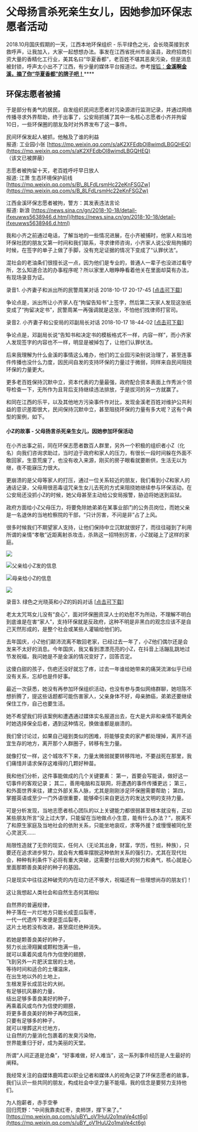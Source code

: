 # 父母扬言杀死亲生女儿，因她参加环保志愿者活动

2018.10月国庆假期的一天，江西本地环保组织 - 乐平绿色之光，会长晓英接到求救呼声，让我加入，大家一起想想办法。事发在江西省抚州市金溪县，政府招商引资大量的香精化工行业，美其名曰“华夏香都”，老百姓不堪其恶臭污染，但是消息被封锁，呼声太小出不了江西，有少量的媒体平台报道过。参考[搜狐：**金溪啊金溪，摘了你“华夏香都”的牌子吧！**](http://www.sohu.com/a/252632291_751542)\*\*\*\*

## 环保志愿者被捕

于是部分有勇气的居民，自发组织民间志愿者对污染源进行监测记录，并通过网络传播寻求外界帮助，终于出事了，公安局抓捕了其中一名核心志愿者小齐并拘留10日，一些环保圈的朋友及时对外界发布了这一事件。

民间环保发起人被抓，他触及了谁的利益  
报道: 工业园小张 [https://mp.weixin.qq.com/s/aK2XFEdbOl8wimdLBGQHEQ](https://mp.weixin.qq.com/s/aK2XFEdbOl8wimdLBGQHEQ) （该文已被屏蔽）

志愿者被拘留十天，老百姓呼吁早日放人  
报道: 江萧 生态环境保护前线 [https://mp.weixin.qq.com/s/B\_8LFdLrsmHc22eKnFSGZw](https://mp.weixin.qq.com/s/B_8LFdLrsmHc22eKnFSGZw)

江西金溪环保志愿者被拘，警方：其发表违法言论  
报道: 新浪 [https://news.sina.cn/gn/2018-10-18/detail-ifxeuwws5638946.d.html](https://news.sina.cn/gn/2018-10-18/detail-ifxeuwws5638946.d.html)

我和小齐之前通过电话，了解当地的一些情况进展，在小齐被捕时，他家人和当地环保社团的朋友又第一时间和我们联系，寻求律师咨询，小齐家人说公安局拘捕的时候，在签字的单子上做了手脚，没有充足证据的情况下变成了“认罪伏法”。

混社会的老油条们很擅长这一点，因为他们是专业的，普通人一辈子也没进过看守所，怎么知道合法的办事程序呢？所以家里人眼睁睁看着他关在里面却莫有办法，有现场录音为证。

录音1. 小齐妻子和派出所的民警周某对话 2018-10-17 20-17-45 \[[点击可下载](https://github.com/li-in/blog/raw/gh-pages/blogarch/jinxi/1.amr)\]

争论点是，派出所让小齐家人在“拘留告知书”上签字，然后第二天家人发现这张纸变成了“拘留决定书”，民警周某一再强调就是这张，不怕他们找律师打官司。

录音2. 小齐妻子和公安局的邓副局长对话 2018-10-17 18-44-02 \[[点击可下载](https://github.com/li-in/blog/raw/gh-pages/blogarch/jinxi/2.amr)\]

争论点是，邓副局长说“告知书和决定书的模板格式不一样，内容一样”，而小齐家人发现签字的内容也不一样，明显是被掉包了，让他们认罪伏法。

后来我理解为什么金溪的事情这么难办，他们的工业园污染别说治理了，甚至连事件传播也没什么力度，因民间自发的支持环保的力量过于微弱，同样来自民间阻挠环保的力量更大。

更多老百姓保持沉默中立，资本代表的力量最强，政府配合资本表面上作秀派个领导检查一下，无所作为且背后支持继续违法排放，于是拔河的另一方就赢了。

和同在江西的乐平，以及其他地方污染事件作对比，发现金溪老百姓对维护公共利益的意识差距很大，民间保持沉默中立，甚至阻挠环保的力量有多大呢？这有个典型的案例，如下。

#### 小Z的故事 - 父母扬言杀死亲生女儿，因她参加环保活动

在小齐出事之前，同在环保志愿者数百人群里，另外一个积极的组织者小Z（化名）向我们咨询求助过，当时迫于政府和家人的压力，有很长一段时间躲在外面不敢回家，生意荒废了，也没有收入来源，刚买的房子眼看就要断供，生活无以为继，夜不能寐压力很大。

更崩溃的是父母等家人的打压，通过一位关系较近的朋友，我们看到小Z和家人的通话记录，父母用很恶毒诅咒亲生女儿去死的方式来阻挠她继续参与环保活动，在公安局还没抓小Z的时候，她父母甚至主动给公安局报警，胁迫将她送到监狱。

政府方面给小Z父母压力，将要免除她弟弟在某事业部门的公务员岗位，而她父亲是一名退休的当地检察院的干部，“只计厉害，不问是非”占了上风。

很多时候我们不期望家人支持，让他们保持中立沉默就很好了，而往往碰到了利用所谓的亲情“孝敬”近距离射杀攻击，杀熟这一招特别厉害，小Z就碰上了这样的家庭。

![](../.gitbook/assets/jinxi2.jpg)

![&#x7236;&#x4EB2;&#x7ED9;&#x5C0F;Z&#x53D1;&#x7684;&#x4FE1;&#x606F;](../.gitbook/assets/jinxi1.jpg)

![&#x6BCD;&#x4EB2;&#x7ED9;&#x5C0F;Z&#x7684;&#x4FE1;&#x606F;](../.gitbook/assets/jinxi3.jpg)

![](../.gitbook/assets/jinxi4.jpg)

录音3. 绿色之光晓英和小Z的妈妈对话 \[[点击可下载](https://github.com/li-in/blog/raw/gh-pages/blogarch/jinxi/3.amr)\]

老太太咒骂女儿没有“良心”，面对环保圈资深人士的劝慰不为所动，不理解不明白到底谁是在害“家人”，支持环保就是反政府，这种不明是非黑白的观念应该不是自己天然形成的，是整个社会或某些人灌输给他们的。

去年国庆，小Z他们颠沛流离不敢回老家，已经过去一年了，小Z他们偶尔还是会发来不太好的消息。今年国庆，我又看到漂漂亮亮的小Z，在抖音上活蹦乱跳地过节发祝福，我问她是不是金溪的情况变好了，回答否定。

这傻白甜的孩子，伤疤还没好就忘了疼，过去一年谁给她带来的痛哭流涕似乎已经没有关系，忘却也是件好事。

最近一次获悉，她没有再参加环保组织活动，也没有参与类似网络群聊，她坦陈不想折腾了，提这些话题都可能伤害家人，父亲身体不好，母亲肺癌，弟弟还要继续保住工作，自己也要生活。

她不希望我们将该案例和遭遇通过媒体实名报道出去，在大是大非和亲情不能两全时她选择保全后者，遇到这种情况，换做谁都是崩溃的。

我们曾讨论过，如果自己碰到类似的困难，将能够变卖的家产都处理掉，离开不适宜生存的地方，离开那个人群圈子，转移有生力量。

就像打仗一样，这个城攻不下来，力量太微弱就要转移阵地，不要战死在那里，我们痛惜并请求保存这难得的几颗好种苗。

我和他们分析，这件事能做成的几个关键要素： 第一，首要会写能读，做好这一切事件的客观记录； 其二，善用电脑和互联网，将遭遇的事件传播更远； 第三，和外面世界来往，建立外部关系人脉，尤其是刚刚涉足环保圈需要帮助； 第四，掌握英语或至少一门外语很重要，能够牵引来自更远方的发达文明的支持力量。

可是分析发现，当地志愿者核心团队的以上关键能力都很弱甚至根本就没有，正如某些朋友所言“没上过大学，只能留在当地做点小生意，能有什么办法？”，脱离不了和原生家庭及当地社会的依附关系，只能坐地哀叹，求等外援？或慢慢被同化至心灵泯灭……

局限性造就了无奈的现实，任何人（无论其出身，财富，学历，性别，种族），只要还在追求进步努力，就会有大概率摆脱这种依附关系的强引力，尤其在现代社会，种种有利条件下必将有重大突破，这需要付出极大的努力和勇气，核心就是心里面那颗善良美好的种子的基因。

只是现实中往往这种破壳的内在动力还不够大，祝福还有一些理想尚存的朋友们！  


这让我想起人类社会和自然生态何其相似

自然界的普遍规律，  
种子落在一片烂地方只能长成歪瓜裂枣，  
一代一代遗传下来便是歪瓜裂枣，  
这片土地若没有改进，甚至腐烂绝种消失。  


若她是颗善良美好的种子，  
努力长出滑翔翼或颗粒饱满一些，  
就可以乘着风或鸟作为信使的翅膀，  
飞到另外一片肥沃宜居的土地，  
等待时间和适合的土壤温床，  
在出生地以外的土地上，  
生根发芽长成茁壮的大树。  
有足够抗风暴的力量，  
结出足够多善良美好的种子，  
再乘着风或鸟作为信使的翅膀，  
将更多善良美好的种子再吹回来，  
只要有足够多的种子，  
就可以埋葬这片烂地方，  
让自然的力量消化包裹着的发臭污染物，  
世界能重归于好，成为美丽的天堂。

所谓“人间正道是沧桑”，“好事难做，好人难当”，这一系列事件经历是人生最好的阐释。

我经常关注的自媒体鹿鸣君以职业记者和媒体人的视角记录了环保志愿者的故事，我们认识一些共同的朋友，构成社会中坚力量不能塌，我的信念是要努力支持他们。

为人抱薪者，赤手空拳  
回归荒野：“中间我靠卖红枣，卖柿饼，撑下来了。” [https://mp.weixin.qq.com/s/uBY\_oV1HuU2o1maVe4ct6g](https://mp.weixin.qq.com/s/uBY_oV1HuU2o1maVe4ct6g)

